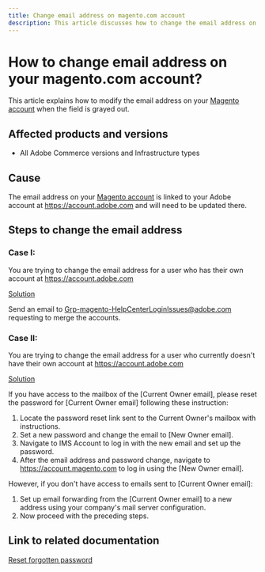 ```yaml
---
title: Change email address on magento.com account
description: This article discusses how to change the email address on your [Adobe Commerce account](https://account.magento.com) for different cases.
---
```

# How to change email address on your magento.com account?

This article explains how to modify the email address on your [Magento account](https://account.magento.com) when the field is grayed out.

## Affected products and versions

* All Adobe Commerce versions and Infrastructure types

## Cause

The email address on your [Magento account](https://account.magento.com) is linked to your Adobe account at <https://account.adobe.com> and will need to be updated there.

## Steps to change the email address

### **Case I:**

You are trying to change the email address for a user who has their own account at <https://account.adobe.com>

<u>Solution</u>

Send an email to Grp-magento-HelpCenterLoginIssues@adobe.com requesting to merge the accounts.

### **Case II:**

You are trying to change the email address for a user who currently doesn't have their own account at <https://account.adobe.com>

<u>Solution</u>

If you have access to the mailbox of the [Current Owner email], please reset the password for [Current Owner email] following these instruction:

1. Locate the password reset link sent to the Current Owner's mailbox with instructions.
1. Set a new password and change the email to [New Owner email].
1. Navigate to IMS Account to log in with the new email and set up the password.
1. After the email address and password change, navigate to <https://account.magento.com> to log in using the [New Owner email].

However, if you don't have access to emails sent to [Current Owner email]:

1. Set up email forwarding from the [Current Owner email] to a new address using your company's mail server configuration. 
1. Now proceed with the preceding steps.

## Link to related documentation

[Reset forgotten password](https://helpx.adobe.com/manage-account/using/change-or-reset-password.html)